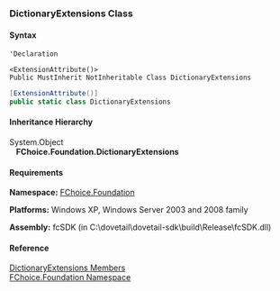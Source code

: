 ﻿### DictionaryExtensions Class

#### Syntax

```vbnet
'Declaration

<ExtensionAttribute()>
Public MustInherit NotInheritable Class DictionaryExtensions 
```

```csharp
[ExtensionAttribute()]
public static class DictionaryExtensions
```

#### Inheritance Hierarchy

System.Object  
   **FChoice.Foundation.DictionaryExtensions**  

#### Requirements

**Namespace:** [FChoice.Foundation](fcSDK~FChoice.Foundation_namespace.md)

**Platforms:** Windows XP, Windows Server 2003 and 2008 family

**Assembly:** fcSDK (in C:\\dovetail\\dovetail-sdk\\build\\Release\\fcSDK.dll)

#### Reference

[DictionaryExtensions Members](fcSDK~FChoice.Foundation.DictionaryExtensions_members.md)  
[FChoice.Foundation Namespace](fcSDK~FChoice.Foundation_namespace.md)